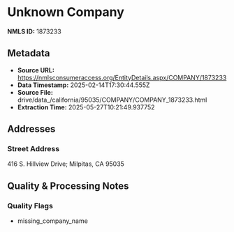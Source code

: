 # Unknown Company

**NMLS ID:** 1873233

## Metadata
- **Source URL:** https://nmlsconsumeraccess.org/EntityDetails.aspx/COMPANY/1873233
- **Data Timestamp:** 2025-02-14T17:30:44.555Z
- **Source File:** drive/data_/california/95035/COMPANY/COMPANY_1873233.html
- **Extraction Time:** 2025-05-27T10:21:49.937752

## Addresses
### Street Address
416 S. Hillview Drive; Milpitas, CA 95035

## Quality & Processing Notes
### Quality Flags
- missing_company_name
